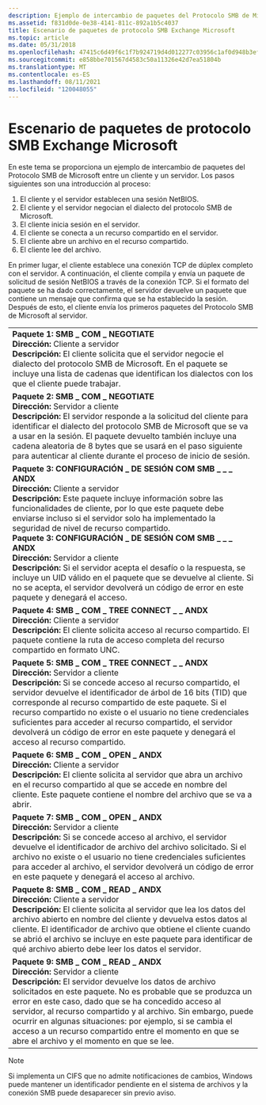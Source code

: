 ```yaml
---
description: Ejemplo de intercambio de paquetes del Protocolo SMB de Microsoft entre un cliente y un servidor.
ms.assetid: f831d0de-0e38-4141-811c-892a1b5c4037
title: Escenario de paquetes de protocolo SMB Exchange Microsoft
ms.topic: article
ms.date: 05/31/2018
ms.openlocfilehash: 47415c6d49f6c1f7b924719d4d012277c03956c1af0d948b3ef66049c1203641
ms.sourcegitcommit: e858bbe701567d4583c50a11326e42d7ea51804b
ms.translationtype: MT
ms.contentlocale: es-ES
ms.lasthandoff: 08/11/2021
ms.locfileid: "120048055"
---
```

# <a name="microsoft-smb-protocol-packet-exchange-scenario"></a>Escenario de paquetes de protocolo SMB Exchange Microsoft

En este tema se proporciona un ejemplo de intercambio de paquetes del Protocolo SMB de Microsoft entre un cliente y un servidor. Los pasos siguientes son una introducción al proceso:

1.  El cliente y el servidor establecen una sesión NetBIOS.
2.  El cliente y el servidor negocian el dialecto del protocolo SMB de Microsoft.
3.  El cliente inicia sesión en el servidor.
4.  El cliente se conecta a un recurso compartido en el servidor.
5.  El cliente abre un archivo en el recurso compartido.
6.  El cliente lee del archivo.

En primer lugar, el cliente establece una conexión TCP de dúplex completo con el servidor. A continuación, el cliente compila y envía un paquete de solicitud de sesión NetBIOS a través de la conexión TCP. Si el formato del paquete se ha dado correctamente, el servidor devuelve un paquete que contiene un mensaje que confirma que se ha establecido la sesión. Después de esto, el cliente envía los primeros paquetes del Protocolo SMB de Microsoft al servidor.



|                                                                                                                                                                                                                                                                                                                                                                                                                                                                                                                                                                                                                                              |
|----------------------------------------------------------------------------------------------------------------------------------------------------------------------------------------------------------------------------------------------------------------------------------------------------------------------------------------------------------------------------------------------------------------------------------------------------------------------------------------------------------------------------------------------------------------------------------------------------------------------------------------------|
| **Paquete 1: SMB \_ COM \_ NEGOTIATE**<br/> **Dirección:** Cliente a servidor<br/> **Descripción:** El cliente solicita que el servidor negocie el dialecto del protocolo SMB de Microsoft. En el paquete se incluye una lista de cadenas que identifican los dialectos con los que el cliente puede trabajar.<br/>                                                                                                                                                                                                                                                                                                                                   |
| **Paquete 2: SMB \_ COM \_ NEGOTIATE**<br/> **Dirección:** Servidor a cliente<br/> **Descripción:** El servidor responde a la solicitud del cliente para identificar el dialecto del protocolo SMB de Microsoft que se va a usar en la sesión. El paquete devuelto también incluye una cadena aleatoria de 8 bytes que se usará en el paso siguiente para autenticar al cliente durante el proceso de inicio de sesión.<br/>                                                                                                                                                                                                                                   |
| **Paquete 3: CONFIGURACIÓN \_ DE SESIÓN COM SMB \_ \_ \_ ANDX**<br/> **Dirección:** Cliente a servidor<br/> **Descripción:** Este paquete incluye información sobre las funcionalidades de cliente, por lo que este paquete debe enviarse incluso si el servidor solo ha implementado la seguridad de nivel de recurso compartido.<br/> **Paquete 3: CONFIGURACIÓN \_ DE SESIÓN COM SMB \_ \_ \_ ANDX**<br/> **Dirección:** Servidor a cliente<br/> **Descripción:** Si el servidor acepta el desafío o la respuesta, se incluye un UID válido en el paquete que se devuelve al cliente. Si no se acepta, el servidor devolverá un código de error en este paquete y denegará el acceso.<br/> |
| **Paquete 4: SMB \_ COM \_ TREE CONNECT \_ \_ ANDX**<br/> **Dirección:** Cliente a servidor<br/> **Descripción:** El cliente solicita acceso al recurso compartido. El paquete contiene la ruta de acceso completa del recurso compartido en formato UNC.<br/>                                                                                                                                                                                                                                                                                                                                                                                             |
| **Paquete 5: SMB \_ COM \_ TREE CONNECT \_ \_ ANDX**<br/> **Dirección:** Servidor a cliente<br/> **Descripción:** Si se concede acceso al recurso compartido, el servidor devuelve el identificador de árbol de 16 bits (TID) que corresponde al recurso compartido de este paquete. Si el recurso compartido no existe o el usuario no tiene credenciales suficientes para acceder al recurso compartido, el servidor devolverá un código de error en este paquete y denegará el acceso al recurso compartido.<br/>                                                                                                                                                                                                 |
| **Paquete 6: SMB \_ COM \_ OPEN \_ ANDX**<br/> **Dirección:** Cliente a servidor<br/> **Descripción:** El cliente solicita al servidor que abra un archivo en el recurso compartido al que se accede en nombre del cliente. Este paquete contiene el nombre del archivo que se va a abrir.<br/>                                                                                                                                                                                                                                                                                                                                                                   |
| **Paquete 7: SMB \_ COM \_ OPEN \_ ANDX**<br/> **Dirección:** Servidor a cliente<br/> **Descripción:** Si se concede acceso al archivo, el servidor devuelve el identificador de archivo del archivo solicitado. Si el archivo no existe o el usuario no tiene credenciales suficientes para acceder al archivo, el servidor devolverá un código de error en este paquete y denegará el acceso al archivo.<br/>                                                                                                                                                                                                                                                  |
| **Paquete 8: SMB \_ COM \_ READ \_ ANDX**<br/> **Dirección:** Cliente a servidor<br/> **Descripción:** El cliente solicita al servidor que lea los datos del archivo abierto en nombre del cliente y devuelva estos datos al cliente. El identificador de archivo que obtiene el cliente cuando se abrió el archivo se incluye en este paquete para identificar de qué archivo abierto debe leer los datos el servidor.<br/>                                                                                                                                                                                                                   |
| **Paquete 9: SMB \_ COM \_ READ \_ ANDX**<br/> **Dirección:** Servidor a cliente<br/> **Descripción:** El servidor devuelve los datos de archivo solicitados en este paquete. No es probable que se produzca un error en este caso, dado que se ha concedido acceso al servidor, al recurso compartido y al archivo. Sin embargo, puede ocurrir en algunas situaciones: por ejemplo, si se cambia el acceso a un recurso compartido entre el momento en que se abre el archivo y el momento en que se lee.<br/>                                                                                                                                                                                                      |



 

> [!Note]  
> Si implementa un CIFS que no admite notificaciones de cambios, Windows puede mantener un identificador pendiente en el sistema de archivos y la conexión SMB puede desaparecer sin previo aviso.

 

 

 




